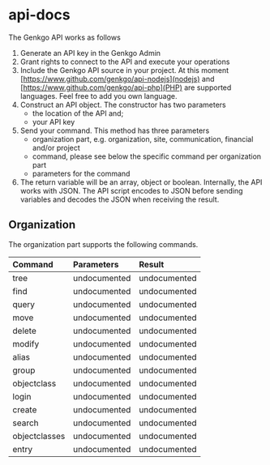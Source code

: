 api-docs
========

The Genkgo API works as follows

1. Generate an API key in the Genkgo Admin
2. Grant rights to connect to the API and execute your operations
3. Include the Genkgo API source in your project. At this moment [https://www.github.com/genkgo/api-nodejs](nodejs) and [https://www.github.com/genkgo/api-php](PHP) are supported languages. Feel free to add you own language.
4. Construct an API object. The constructor has two parameters
	- the location of the API and;
	- your API key
5. Send your command. This method has three parameters
	- organization part, e.g. organization, site, communication, financial and/or project
	- command, please see below the specific command per organization part
	- parameters for the command
6. The return variable will be an array, object or boolean. Internally, the API works with JSON. The API script encodes to JSON before sending variables and decodes the JSON when receiving the result.
	
## Organization

The organization part supports the following commands.

| Command                           | Parameters                         | Result            |
| :-------------------------------- |:---------------------------------- | :---------------- |
| tree                              | undocumented                       | undocumented      |
| find                              | undocumented                       | undocumented      |
| query                             | undocumented                       | undocumented      |
| move                              | undocumented                       | undocumented      |
| delete                            | undocumented                       | undocumented      |
| modify                            | undocumented                       | undocumented      |
| alias                             | undocumented                       | undocumented      |
| group                             | undocumented                       | undocumented      |
| objectclass                       | undocumented                       | undocumented      |
| login                             | undocumented                       | undocumented      |
| create                            | undocumented                       | undocumented      |
| search                            | undocumented                       | undocumented      |
| objectclasses                     | undocumented                       | undocumented      |
| entry                             | undocumented                       | undocumented      |

